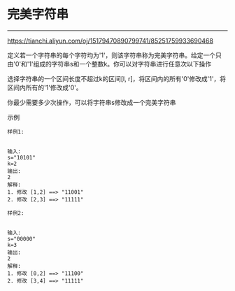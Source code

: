# 完美字符串

---
https://tianchi.aliyun.com/oj/15179470890799741/85251759933690468

定义若一个字符串的每个字符均为'1'，则该字符串称为完美字符串。给定一个只由'0'和'1'组成的字符串s和一个整数k。你可以对字符串进行任意次以下操作

选择字符串的一个区间长度不超过k的区间[l, r]，将区间内的所有'0'修改成'1'，将区间内所有的'1'修改成'0'。

你最少需要多少次操作，可以将字符串s修改成一个完美字符串

 
示例
```text
样例1:


输入: 
s="10101"
k=2
输出: 
2
解释: 
1. 修改 [1,2] ==> "11001"
2. 修改 [2,3] ==> "11111"

样例2:


输入: 
s="00000"
k=3
输出: 
2
解释:
1. 修改 [0,2] ==> "11100"
2. 修改 [3,4] ==> "11111"

```